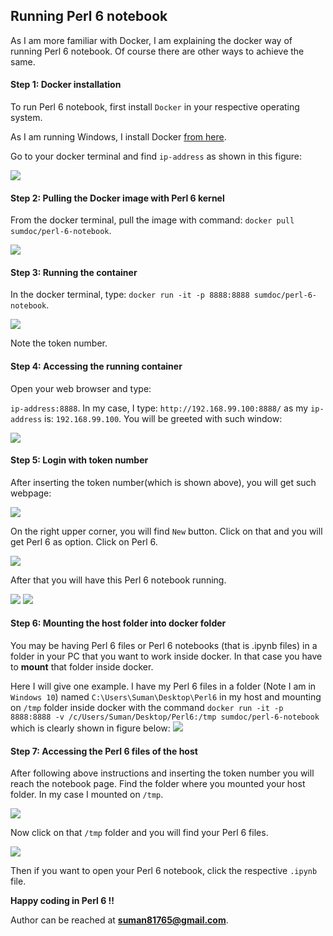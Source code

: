 ## Running Perl 6 notebook

As I am more familiar with Docker, I am explaining the docker way of running Perl 6 notebook. Of course there are other ways to achieve the same.

#### Step 1: Docker installation

To run Perl 6 notebook, first install `Docker` in your respective operating system.

As I am running Windows, I install Docker [from here](https://github.com/docker/toolbox/releases).

Go to your docker terminal and find `ip-address` as shown in this figure:

![](https://i.imgur.com/RO0Kfer.png)

#### Step 2: Pulling the Docker image with Perl 6 kernel

From the docker terminal, pull the image with command:
`docker pull sumdoc/perl-6-notebook`.

![](https://i.imgur.com/34Zd14v.png)

#### Step 3: Running the container

In the docker terminal, type:
`docker run -it -p 8888:8888 sumdoc/perl-6-notebook`.

![](https://i.imgur.com/YSIOKHZ.png)

Note the token number.

#### Step 4: Accessing the running container

Open your web browser and type:

`ip-address:8888`. In my case, I type:
`http://192.168.99.100:8888/` as my `ip-address` is:
`192.168.99.100`.
You will be greeted with such window:

![](https://i.imgur.com/hGitH7L.png)

#### Step 5: Login with token number 

After inserting the token number(which is shown above), you will get such webpage:

![](https://i.imgur.com/EcOnT92.png)

On the right upper corner, you will find `New` button. Click on that and you will get Perl 6 as option. Click on Perl 6.

![](https://i.imgur.com/5e6VOVX.png)


After that you will have this Perl 6 notebook running.

![](https://i.imgur.com/JE4r3kl.png)
![](https://i.imgur.com/1lCXtTh.png)

#### Step 6: Mounting the host folder into docker folder

You may be having Perl 6 files or Perl 6 notebooks (that is .ipynb files)
in a folder in your PC that you want to work inside docker. In that case you have to 
**mount** that folder inside docker. 

Here I will give one example. I have my Perl 6 files in a folder (Note I am in `Windows 10`)
named `C:\Users\Suman\Desktop\Perl6` in my host and mounting on `/tmp` folder inside docker with the command `docker run -it -p 8888:8888 -v /c/Users/Suman/Desktop/Perl6:/tmp sumdoc/perl-6-notebook` which is clearly shown in figure below:
![](https://i.imgur.com/7cBYs0J.png)

#### Step 7: Accessing the Perl 6 files of the host

After following above instructions and inserting the token number you will reach the notebook page. Find the folder where you mounted your host folder. In my case I mounted on `/tmp`.

![](https://i.imgur.com/dCaNB2j.png)

Now click on that `/tmp` folder and you will find your Perl 6 files.

![](https://i.imgur.com/r9oeJm5.png)

Then if you want to open your Perl 6 notebook, click the respective `.ipynb` file. 

**Happy coding in Perl 6 !!**

Author can be reached at **suman81765@gmail.com**.

